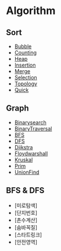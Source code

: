 # Algorithm
## Sort
* [Bubble](https://github.com/sonjaewoo/Algorithm/blob/master/Sort/bubble.cpp)
* [Counting](https://github.com/sonjaewoo/Algorithm/blob/master/Sort/counting.cpp)
* [Heap](https://github.com/sonjaewoo/Algorithm/blob/master/Sort/heap.cpp)
* [Insertion](https://github.com/sonjaewoo/Algorithm/blob/master/Sort/insertion.cpp)
* [Merge](https://github.com/sonjaewoo/Algorithm/blob/master/Sort/merge.cpp)
* [Selection](https://github.com/sonjaewoo/Algorithm/blob/master/Sort/selection.cpp)
* [Topology](https://github.com/sonjaewoo/Algorithm/blob/master/Sort/topology.cpp)
* [Quick](https://github.com/sonjaewoo/Algorithm/blob/master/Sort/quick.cpp)

## Graph
* [Binarysearch](https://github.com/sonjaewoo/Algorithm/blob/master/Graph/binarysearch.cpp)
* [BinaryTraversal](https://github.com/sonjaewoo/Algorithm/blob/master/Graph/binarytraversal.cpp)
* [BFS](https://github.com/sonjaewoo/Algorithm/blob/master/Graph/bfs.cpp)
* [DFS](https://github.com/sonjaewoo/Algorithm/blob/master/Graph/dfs.cpp)
* [Dijkstra](https://github.com/sonjaewoo/Algorithm/blob/master/Graph/dijkstra.cpp)
* [Floydwarshall](https://github.com/sonjaewoo/Algorithm/blob/master/Graph/floydwarshall.cpp)
* [Kruskal](https://github.com/sonjaewoo/Algorithm/blob/master/Graph/kruskal.cpp)
* [Prim](https://github.com/sonjaewoo/Algorithm/blob/master/Graph/prim.cpp)
* [UnionFind](https://github.com/sonjaewoo/Algorithm/blob/master/Graph/UnionFind.cpp)

## BFS & DFS
* [미로탐색]
* [단지번호]
* [촌수계산]
* [숨바꼭질]
* [스타트링크]
* [안전영역]
